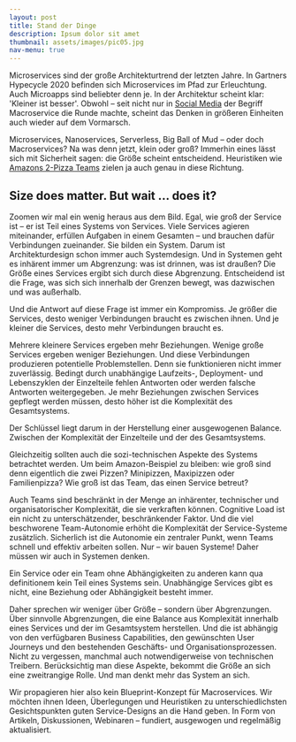 ```yaml
---
layout: post
title: Stand der Dinge
description: Ipsum dolor sit amet
thumbnail: assets/images/pic05.jpg
nav-menu: true
---
```


Microservices sind der große Architekturtrend der letzten Jahre. In Gartners Hypecycle 2020 befinden sich Microservices im Pfad zur Erleuchtung. Auch Microapps sind beliebter denn je. In der Architektur scheint klar: 'Kleiner ist besser'. Obwohl – seit nicht nur in [Social Media](http://highscalability.com/blog/2020/4/8/one-team-at-uber-is-moving-from-microservices-to-macroservic.html) der Begriff Macroservice die Runde machte, scheint das Denken in größeren Einheiten auch wieder auf dem Vormarsch.

Microservices, Nanoservices, Serverless, Big Ball of Mud – oder doch Macroservices? Na was denn jetzt, klein oder groß? Immerhin eines lässt sich mit Sicherheit sagen: die Größe scheint entscheidend. Heuristiken wie [Amazons 2-Pizza Teams](https://searchapparchitecture.techtarget.com/blog/Microservices-Matters/The-culture-of-microservices-Conways-law-and-two-pizza-boxes) zielen ja auch genau in diese Richtung.

## Size does matter. But wait … does it?

Zoomen wir mal ein wenig heraus aus dem Bild. Egal, wie groß der Service ist – er ist Teil eines Systems von Services. Viele Services agieren miteinander, erfüllen Aufgaben in einem Gesamten – und brauchen dafür Verbindungen zueinander. Sie bilden ein System. Darum ist Architekturdesign schon immer auch Systemdesign. Und in Systemen geht es inhärent immer um Abgrenzung: was ist drinnen, was ist draußen? Die Größe eines Services ergibt sich durch diese Abgrenzung. Entscheidend ist die Frage, was sich sich innerhalb der Grenzen bewegt, was dazwischen und was außerhalb.

Und die Antwort auf diese Frage ist immer ein Kompromiss. Je größer die Services, desto weniger Verbindungen braucht es zwischen ihnen. Und je kleiner die Services, desto mehr Verbindungen braucht es.

Mehrere kleinere Services ergeben mehr Beziehungen. Wenige große Services ergeben weniger Beziehungen. Und diese Verbindungen produzieren potentielle Problemstellen. Denn sie funktionieren nicht immer zuverlässig. Bedingt durch unabhängige Laufzeits-, Deployment- und Lebenszyklen der Einzelteile fehlen Antworten oder werden falsche Antworten weitergegeben. Je mehr Beziehungen zwischen Services gepflegt werden müssen, desto höher ist die Komplexität des Gesamtsystems.

Der Schlüssel liegt darum in der Herstellung einer ausgewogenen Balance.
Zwischen der Komplexität der Einzelteile und der des Gesamtsystems.

Gleichzeitig sollten auch die sozi-technischen Aspekte des Systems betrachtet werden. Um beim Amazon-Beispiel zu bleiben: wie groß sind denn eigentlich die zwei Pizzen? Minipizzen, Maxipizzen oder Familienpizza? Wie groß ist das Team, das einen Service betreut?

Auch Teams sind beschränkt in der Menge an inhärenter, technischer und organisatorischer Komplexität, die sie verkraften können. Cognitive Load ist ein nicht zu unterschätzender, beschränkender Faktor. Und die viel beschworene Team-Autonomie erhöht die Komplexität der Service-Systeme zusätzlich. Sicherlich ist die Autonomie ein zentraler Punkt, wenn Teams schnell und effektiv arbeiten sollen. Nur – wir bauen Systeme! Daher müssen wir auch in Systemen denken.

Ein Service oder ein Team ohne Abhängigkeiten zu anderen kann qua definitionem kein Teil eines Systems sein. Unabhängige Services gibt es nicht, eine Beziehung oder Abhängigkeit besteht immer.

Daher sprechen wir weniger über Größe – sondern über Abgrenzungen. Über sinnvolle Abgrenzungen, die eine Balance aus Komplexität innerhalb eines Services und der im Gesamtsystem herstellen. Und die ist abhängig von den verfügbaren Business Capabilities, den gewünschten User Journeys und den bestehenden Geschäfts- und Organisationsprozessen. Nicht zu vergessen, manchmal auch notwendigerweise von technischen Treibern. Berücksichtig man diese Aspekte, bekommt die Größe an sich eine zweitrangige Rolle. Und man denkt mehr das System an sich.

Wir propagieren hier also kein Blueprint-Konzept für Macroservices. Wir möchten ihnen Ideen, Überlegungen und Heuristiken zu unterschiedlichsten Gesichtspunkten guten Service-Designs an die Hand geben. In Form von Artikeln, Diskussionen, Webinaren – fundiert, ausgewogen und regelmäßig aktualisiert.
